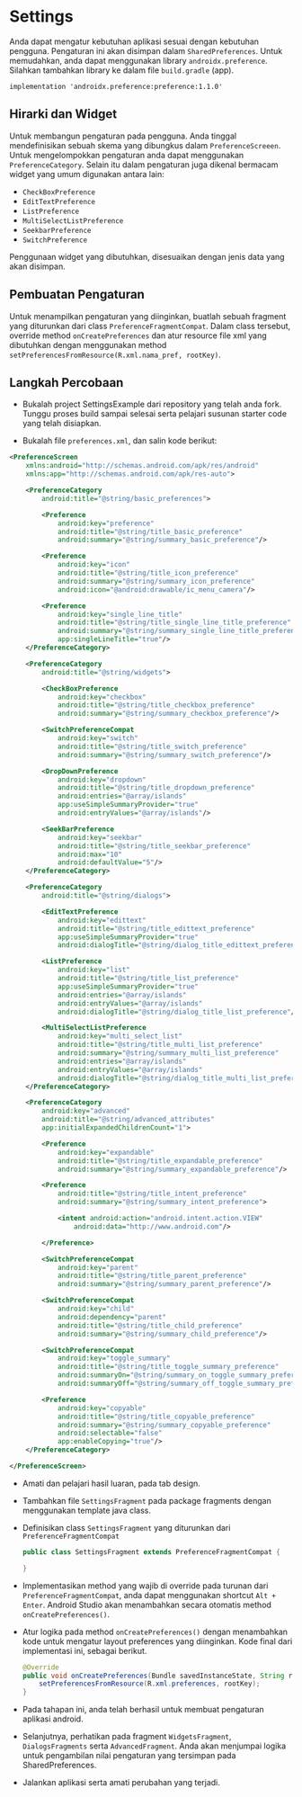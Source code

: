 # Settings

Anda dapat mengatur kebutuhan aplikasi sesuai dengan kebutuhan pengguna.
Pengaturan ini akan disimpan dalam `SharedPreferences`. Untuk memudahkan, anda
dapat menggunakan library `androidx.preference`. Silahkan tambahkan library ke
dalam file `build.gradle` (app).

```
implementation 'androidx.preference:preference:1.1.0'
```

## Hirarki dan Widget

Untuk membangun pengaturan pada pengguna. Anda tinggal mendefinisikan sebuah
skema yang dibungkus dalam `PreferenceScreeen`. Untuk mengelompokkan pengaturan
anda dapat menggunakan `PreferenceCategory`. Selain itu dalam pengaturan juga
dikenal bermacam widget yang umum digunakan antara lain:

- `CheckBoxPreference`
- `EditTextPreference`
- `ListPreference`
- `MultiSelectListPreference`
- `SeekbarPreference`
- `SwitchPreference`

Penggunaan widget yang dibutuhkan, disesuaikan dengan jenis data yang akan
disimpan.

## Pembuatan Pengaturan

Untuk menampilkan pengaturan yang diinginkan, buatlah sebuah fragment yang
diturunkan dari class `PreferenceFragmentCompat`. Dalam class tersebut, override
method `onCreatePreferences` dan atur resource file xml yang dibutuhkan dengan
menggunakan method `setPreferencesFromResource(R.xml.nama_pref, rootKey)`.

## Langkah Percobaan

- Bukalah project SettingsExample dari repository yang telah anda fork.
 Tunggu proses build sampai selesai serta pelajari susunan starter code yang
 telah disiapkan.

- Bukalah file `preferences.xml`, dan salin kode berikut:

```xml
<PreferenceScreen
    xmlns:android="http://schemas.android.com/apk/res/android"
    xmlns:app="http://schemas.android.com/apk/res-auto">

    <PreferenceCategory
        android:title="@string/basic_preferences">

        <Preference
            android:key="preference"
            android:title="@string/title_basic_preference"
            android:summary="@string/summary_basic_preference"/>

        <Preference
            android:key="icon"
            android:title="@string/title_icon_preference"
            android:summary="@string/summary_icon_preference"
            android:icon="@android:drawable/ic_menu_camera"/>

        <Preference
            android:key="single_line_title"
            android:title="@string/title_single_line_title_preference"
            android:summary="@string/summary_single_line_title_preference"
            app:singleLineTitle="true"/>
    </PreferenceCategory>

    <PreferenceCategory
        android:title="@string/widgets">

        <CheckBoxPreference
            android:key="checkbox"
            android:title="@string/title_checkbox_preference"
            android:summary="@string/summary_checkbox_preference"/>

        <SwitchPreferenceCompat
            android:key="switch"
            android:title="@string/title_switch_preference"
            android:summary="@string/summary_switch_preference"/>

        <DropDownPreference
            android:key="dropdown"
            android:title="@string/title_dropdown_preference"
            android:entries="@array/islands"
            app:useSimpleSummaryProvider="true"
            android:entryValues="@array/islands"/>

        <SeekBarPreference
            android:key="seekbar"
            android:title="@string/title_seekbar_preference"
            android:max="10"
            android:defaultValue="5"/>
    </PreferenceCategory>

    <PreferenceCategory
        android:title="@string/dialogs">

        <EditTextPreference
            android:key="edittext"
            android:title="@string/title_edittext_preference"
            app:useSimpleSummaryProvider="true"
            android:dialogTitle="@string/dialog_title_edittext_preference"/>

        <ListPreference
            android:key="list"
            android:title="@string/title_list_preference"
            app:useSimpleSummaryProvider="true"
            android:entries="@array/islands"
            android:entryValues="@array/islands"
            android:dialogTitle="@string/dialog_title_list_preference"/>

        <MultiSelectListPreference
            android:key="multi_select_list"
            android:title="@string/title_multi_list_preference"
            android:summary="@string/summary_multi_list_preference"
            android:entries="@array/islands"
            android:entryValues="@array/islands"
            android:dialogTitle="@string/dialog_title_multi_list_preference"/>
    </PreferenceCategory>

    <PreferenceCategory
        android:key="advanced"
        android:title="@string/advanced_attributes"
        app:initialExpandedChildrenCount="1">

        <Preference
            android:key="expandable"
            android:title="@string/title_expandable_preference"
            android:summary="@string/summary_expandable_preference"/>

        <Preference
            android:title="@string/title_intent_preference"
            android:summary="@string/summary_intent_preference">

            <intent android:action="android.intent.action.VIEW"
                android:data="http://www.android.com"/>

        </Preference>

        <SwitchPreferenceCompat
            android:key="parent"
            android:title="@string/title_parent_preference"
            android:summary="@string/summary_parent_preference"/>

        <SwitchPreferenceCompat
            android:key="child"
            android:dependency="parent"
            android:title="@string/title_child_preference"
            android:summary="@string/summary_child_preference"/>

        <SwitchPreferenceCompat
            android:key="toggle_summary"
            android:title="@string/title_toggle_summary_preference"
            android:summaryOn="@string/summary_on_toggle_summary_preference"
            android:summaryOff="@string/summary_off_toggle_summary_preference"/>

        <Preference
            android:key="copyable"
            android:title="@string/title_copyable_preference"
            android:summary="@string/summary_copyable_preference"
            android:selectable="false"
            app:enableCopying="true"/>
    </PreferenceCategory>

</PreferenceScreen>
```

- Amati dan pelajari hasil luaran, pada tab design.
- Tambahkan file `SettingsFragment` pada package fragments dengan menggunakan template java class.
- Definisikan class `SettingsFragment` yang diturunkan dari `PreferenceFragmentCompat`

  ```java
  public class SettingsFragment extends PreferenceFragmentCompat {

  }
  ```

- Implementasikan method yang wajib di override pada turunan dari
 `PreferenceFragmentCompat`, anda dapat menggunakan shortcut `Alt + Enter`.
 Android Studio akan menambahkan secara otomatis method `onCreatePreferences()`.

- Atur logika pada method `onCreatePreferences()` dengan menambahkan kode
 untuk mengatur layout preferences yang diinginkan. Kode final dari implementasi
 ini, sebagai berikut.

  ```java
  @Override
  public void onCreatePreferences(Bundle savedInstanceState, String rootKey) {
      setPreferencesFromResource(R.xml.preferences, rootKey);
  }
  ```
- Pada tahapan ini, anda telah berhasil untuk membuat pengaturan aplikasi
 android.
- Selanjutnya, perhatikan pada fragment `WidgetsFragment`, `DialogsFragments`
 serta `AdvancedFragment`. Anda akan menjumpai logika untuk pengambilan nilai
 pengaturan yang tersimpan pada SharedPreferences.
- Jalankan aplikasi serta amati perubahan yang terjadi.

